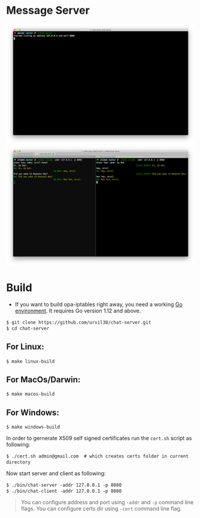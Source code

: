 # Message Server

![chat-server](./docs/img/chat-server.png)
![chat-client](./docs/img/chat-client.png)

# Build

- If you want to build opa-iptables right away, you need a working [Go environment](https://golang.org/doc/install). It requires Go version 1.12 and above.

```
$ git clone https://github.com/urvil38/chat-server.git
$ cd chat-server
```

## For Linux:

```
$ make linux-build
```

## For MacOs/Darwin:

```
$ make macos-build
```

## For Windows:

```
$ make windows-build
```

In order to gernerate X509 self signed certificates run the `cert.sh` script as following:
```
$ ./cert.sh admin@gmail.com  # which creates certs folder in current directory
```

Now start server and client as following:
```
$ ./bin/chat-server -addr 127.0.0.1 -p 8080
$ ./bin/chat-client -addr 127.0.0.1 -p 8080
```

> You can configure address and port using `-addr` and `-p` command line flags.
> You can configure certs dir using `-cert` command line flag.
